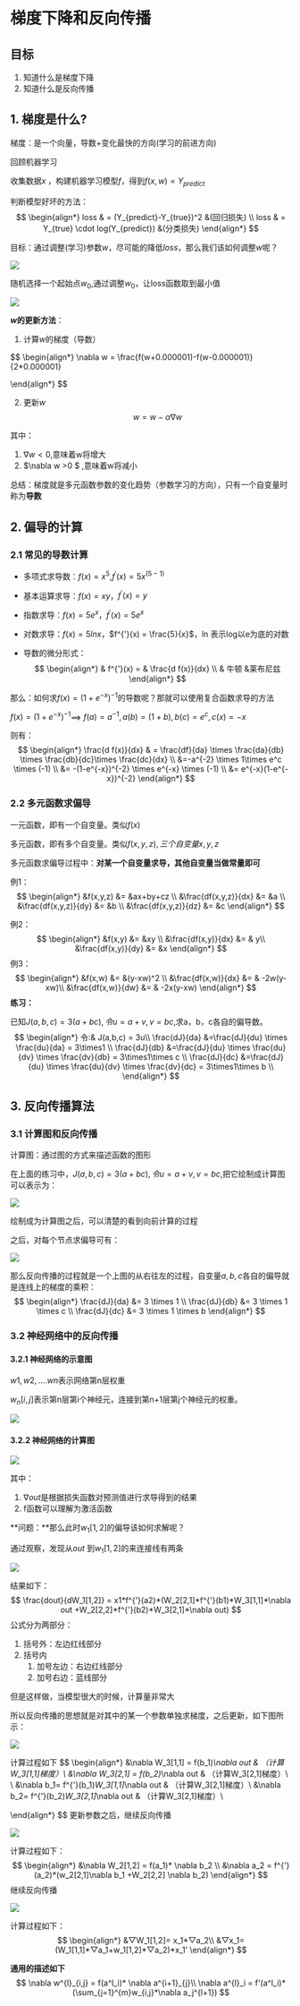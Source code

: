 # 梯度下降和反向传播

## 目标

1. 知道什么是梯度下降
2. 知道什么是反向传播



## 1. 梯度是什么?

梯度：是一个向量，导数+变化最快的方向(学习的前进方向)

回顾机器学习

收集数据$x$ ，构建机器学习模型$f$，得到$f(x,w) = Y_{predict}$

判断模型好坏的方法：
$$
\begin{align*}
loss & = (Y_{predict}-Y_{true})^2  &(回归损失) \\
loss & = Y_{true} \cdot log(Y_{predict}) &(分类损失)
\end{align*}
$$



目标：通过调整(学习)参数$w$，尽可能的降低$loss$，那么我们该如何调整$w$呢？

![](../images/1.2/梯度1.png)

随机选择一个起始点$w_0$,通过调整$w_0$，让loss函数取到最小值

![](../images/1.2/梯度2.png)

**$w​$的更新方法**：

1.  计算$w$的梯度（导数）

$$
\begin{align*}
\nabla w = \frac{f(w+0.000001)-f(w-0.000001)}{2*0.000001} 

\end{align*}
$$

2. 更新$w$
   $$
   w = w - \alpha \nabla w
   $$
   

其中：

1. $\nabla w <0 ​$ ,意味着w将增大
2. $\nabla w >0 $ ,意味着w将减小

总结：梯度就是多元函数参数的变化趋势（参数学习的方向），只有一个自变量时称为**导数**

## 2. 偏导的计算

### 2.1 常见的导数计算

- 多项式求导数：$f(x) = x^5​$ ,$f^{'}(x) = 5x^{(5-1)}​$

- 基本运算求导：$f(x) = xy​$ ，$f^{'}(x) = y​$

- 指数求导：$f(x) = 5e^x​$ ，$f^{'}(x) = 5e^x​$

- 对数求导：$f(x) = 5lnx​$ ，$f^{'}(x) = \frac{5}{x}​$，ln 表示log以e为底的对数

- 导数的微分形式：
  $$
  \begin{align*}
  & f^{'}(x) = & \frac{d f(x)}{dx} \\
  & 牛顿         &莱布尼兹
  \end{align*}
  $$
  

那么：如何求$f(x) = (1+e^{-x})^{-1}​$ 的导数呢？那就可以使用复合函数求导的方法

$f(x) = (1+e^{-x})^{-1}​$         ==>   $f(a) = a^{-1},a(b) = (1+b),b(c) = e^c,c(x) = -x​$

则有：
$$
\begin{align*}
\frac{d f(x)}{dx} & = \frac{df}{da} \times \frac{da}{db} \times \frac{db}{dc}\times \frac{dc}{dx} \\
&=-a^{-2} \times 1\times e^c \times (-1) \\
&= -(1-e^{-x})^{-2} \times e^{-x} \times (-1) \\
&= e^{-x}(1-e^{-x})^{-2}
\end{align*}
$$




### 2.2 多元函数求偏导

一元函数，即有一个自变量。类似$f(x)$

多元函数，即有多个自变量。类似$f(x,y,z),三个自变量x,y,z$

多元函数求偏导过程中：**对某一个自变量求导，其他自变量当做常量即可**

例1：
$$
\begin{align*}
 &f(x,y,z) &= &ax+by+cz \\
&\frac{df(x,y,z)}{dx} &= &a \\
&\frac{df(x,y,z)}{dy} &= &b \\
&\frac{df(x,y,z)}{dz} &= &c
\end{align*}
$$


例2：
$$
\begin{align*}
 &f(x,y) &= &xy \\
&\frac{df(x,y)}{dx} &= & y\\
&\frac{df(x,y)}{dy} &= &x 
\end{align*}
$$
例3：
$$
\begin{align*}
 &f(x,w) &= &(y-xw)^2 \\
&\frac{df(x,w)}{dx} &= & -2w(y-xw)\\
&\frac{df(x,w)}{dw} &= & -2x(y-xw)
\end{align*}
$$
**练习：**

已知$J(a,b,c) = 3(a+bc),令u=a+v,v = bc​$,求a，b，c各自的偏导数。
$$
\begin{align*}
 令:& J(a,b,c) = 3u\\
 \frac{dJ}{da} &=\frac{dJ}{du} \times \frac{du}{da} = 3\times1 \\
 \frac{dJ}{db} &=\frac{dJ}{du} \times \frac{du}{dv} \times \frac{dv}{db} = 3\times1\times c \\
 \frac{dJ}{dc} &=\frac{dJ}{du} \times \frac{du}{dv} \times \frac{dv}{dc} = 3\times1\times b \\
\end{align*}
$$






## 3. 反向传播算法

### 3.1 计算图和反向传播

计算图：通过图的方式来描述函数的图形

在上面的练习中，$J(a,b,c) = 3(a+bc),令u=a+v,v = bc$,把它绘制成计算图可以表示为：

![](../images/1.2/计算图.png)

绘制成为计算图之后，可以清楚的看到向前计算的过程

之后，对每个节点求偏导可有：

![](../images/1.2/计算梯度.png)

那么反向传播的过程就是一个上图的从右往左的过程，自变量$a,b,c$各自的偏导就是连线上的梯度的乘积：
$$
\begin{align*}
\frac{dJ}{da} &= 3 \times 1 \\
\frac{dJ}{db} &= 3 \times 1 \times c \\
\frac{dJ}{dc} &= 3 \times 1 \times b 
\end{align*}
$$

### 3.2 神经网络中的反向传播



#### 3.2.1 神经网络的示意图

$w1,w2,....wn​$表示网络第n层权重

$w_n[i,j]$表示第n层第i个神经元，连接到第n+1层第j个神经元的权重。

![](../images/1.2/神经网络计算图.png)

#### 3.2.2 神经网络的计算图

![](../images/1.2/神经网络计算图2.png)

其中：

1. $\nabla out$是根据损失函数对预测值进行求导得到的结果
2. f函数可以理解为激活函数





**问题：**那么此时$w_1[1,2]$的偏导该如何求解呢？

通过观察，发现从$out$ 到$w_1[1,2]$的来连接线有两条

![](../images/1.2/偏导的计算.png)

结果如下：
$$
\frac{dout}{dW_1[1,2]} = x1*f^{'}(a2)*(W_2[2,1]*f^{'}(b1)*W_3[1,1]*\nabla out +W_2[2,2]*f^{'}(b2)*W_3[2,1]*\nabla out)
$$
公式分为两部分：

1. 括号外：左边红线部分
2. 括号内
   1. 加号左边：右边红线部分
   2. 加号右边：蓝线部分

但是这样做，当模型很大的时候，计算量非常大

所以反向传播的思想就是对其中的某一个参数单独求梯度，之后更新，如下图所示：

![](../images/1.2/偏导的计算2.png)

 

计算过程如下
$$
\begin{align*}
&\nabla W_3[1,1] = f(b_1)*\nabla out  & （计算W_3[1,1]梯度）\\
&\nabla W_3[2,1] = f(b_2)*\nabla out  & （计算W_3[2,1]梯度）\\
\\
&\nabla b_1= f^{'}(b_1)*W_3[1,1]*\nabla out  & （计算W_3[2,1]梯度）\\
&\nabla b_2= f^{'}(b_2)*W_3[2,1]*\nabla out  & （计算W_3[2,1]梯度）\\

\end{align*}
$$
更新参数之后，继续反向传播

![](../images/1.2/偏导的计算3.png)

计算过程如下：
$$
\begin{align*}
&\nabla W_2[1,2] = f(a_1)* \nabla b_2 \\
&\nabla a_2 = f^{'}(a_2)*(w_2[2,1]\nabla b_1 +W_2[2,2] \nabla b_2)
\end{align*}
$$
继续反向传播

![](../images/1.2/偏导的计算4.png)

计算过程如下：
$$
\begin{align*}
&▽W_1[1,2]= x_1*▽a_2\\
&▽x_1= (W_1[1,1]*▽a_1+w_1[1,2]*▽a_2)*x_1’
\end{align*}
$$


**通用的描述如下**
$$
\nabla w^{l}_{i,j} = f(a^l_i)* \nabla a^{i+1}_{j}\\
\nabla a^{l}_i = f'(a^l_i)*(\sum_{j=1}^{m}w_{i,j}*\nabla a_j^{l+1})
$$
